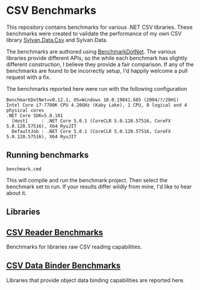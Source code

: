 # CSV Benchmarks

This repository contains benchmarks for various .NET CSV libraries. These benchmarks were created to validate the performance of my own CSV library [Sylvan.Data.Csv](https://github.com/MarkPflug/Sylvan) and Sylvan.Data.

The benchmarks are authored using [BenchmarkDotNet](https://github.com/dotnet/BenchmarkDotNet). The various libraries provide different APIs, so the while each benchmark has slightly different construction, I believe they provide a fair comparison. If any of the benchmarks are found to be incorrectly setup, I'd happily welcome a pull request with a fix.

The benchmarks reported here were run with the following configuration

```
BenchmarkDotNet=v0.12.1, OS=Windows 10.0.19041.685 (2004/?/20H1)
Intel Core i7-7700K CPU 4.20GHz (Kaby Lake), 1 CPU, 8 logical and 4 physical cores
.NET Core SDK=5.0.101
  [Host]     : .NET Core 5.0.1 (CoreCLR 5.0.120.57516, CoreFX 5.0.120.57516), X64 RyuJIT
  DefaultJob : .NET Core 5.0.1 (CoreCLR 5.0.120.57516, CoreFX 5.0.120.57516), X64 RyuJIT
```

## Running benchmarks

`benchmark.cmd`

This will compile and run the benchmark project. Then select the benchmark set to run. If your results differ wildly from mine, I'd like to hear about it.

## Libraries



## [CSV Reader Benchmarks](Docs/CsvReaderBenchmarks.md)

Benchmarks for libraries raw CSV reading capabilities.

## [CSV Data Binder Benchmarks](Docs/CsvDataBinderBenchmarks.md)

Libraries that provide object data binding capabilities are reported here.

